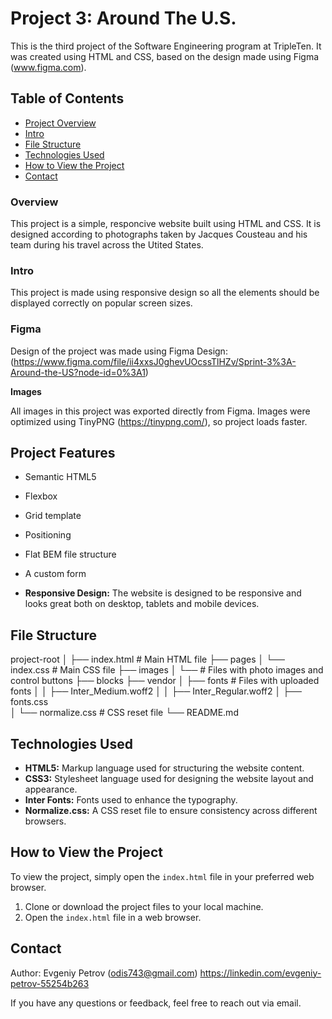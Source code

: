 # Project 3: Around The U.S.

This is the third project of the Software Engineering program at TripleTen. It was created using HTML and CSS, based on the design made using Figma (www.figma.com).

## Table of Contents

- [Project Overview](#project-overview)
- [Intro](#intro)
- [File Structure](#file-structure)
- [Technologies Used](#technologies-used)
- [How to View the Project](#how-to-view-the-project)
- [Contact](#contact)

### Overview

This project is a simple, responcive website built using HTML and CSS. It is designed according to photographs taken by Jacques Cousteau and his team during his travel across the Utited States.

### Intro

This project is made using responsive design so all the elements should be displayed correctly on popular screen sizes.

### Figma

Design of the project was made using Figma Design: (https://www.figma.com/file/ii4xxsJ0ghevUOcssTlHZv/Sprint-3%3A-Around-the-US?node-id=0%3A1)

**Images**

All images in this project was exported directly from Figma. Images were optimized using TinyPNG (https://tinypng.com/), so project loads faster.

## Project Features

- Semantic HTML5
- Flexbox
- Grid template
- Positioning
- Flat BEM file structure
- A custom form

- **Responsive Design:** The website is designed to be responsive and looks great both on desktop, tablets and mobile devices.

## File Structure

project-root
│
├── index.html # Main HTML file
├── pages
│ └── index.css # Main CSS file
├── images
│ └── # Files with photo images and control buttons
├── blocks
├── vendor
│ ├── fonts # Files with uploaded fonts
│ │ ├── Inter_Medium.woff2
│ │ ├── Inter_Regular.woff2
│ ├── fonts.css  
│ └── normalize.css # CSS reset file
└── README.md

## Technologies Used

- **HTML5:** Markup language used for structuring the website content.
- **CSS3:** Stylesheet language used for designing the website layout and appearance.
- **Inter Fonts:** Fonts used to enhance the typography.
- **Normalize.css:** A CSS reset file to ensure consistency across different browsers.

## How to View the Project

To view the project, simply open the `index.html` file in your preferred web browser.

1. Clone or download the project files to your local machine.
2. Open the `index.html` file in a web browser.

## Contact

Author: Evgeniy Petrov (odis743@gmail.com)
https://linkedin.com/evgeniy-petrov-55254b263

If you have any questions or feedback, feel free to reach out via email.
